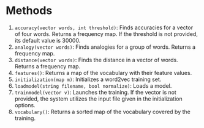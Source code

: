 # Methods

1. `accuracy(vector words, int threshold)`: Finds accuracies for a vector of four words. Returns a frequency map. If the threshold is not provided, its default value is 30000.
2. `analogy(vector words)`: Finds analogies for a group of words. Returns a frequency map.
3. `distance(vector words)`: Finds the distance in a vector of words. Returns a frequency map.
4. `features()`: Returns a map of the vocabulary with their feature values.
5. `initialization(map m)`: Initializes a word2vec training set.
6. `loadmodel(string filename, bool normalize)`: Loads a model.
7. `trainmodel(vector v)`: Launches the training. If the vector is not provided, the system utilizes the input file given in the initialization options.
8. `vocabulary()`: Returns a sorted map of the vocabulary covered by the training.